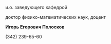 и.о. заведующего кафедрой
   

 доктор физико-математических наук, доцент
   

**Игорь Егорович Полосков** 
  

 (342) 239-65-60
   


  